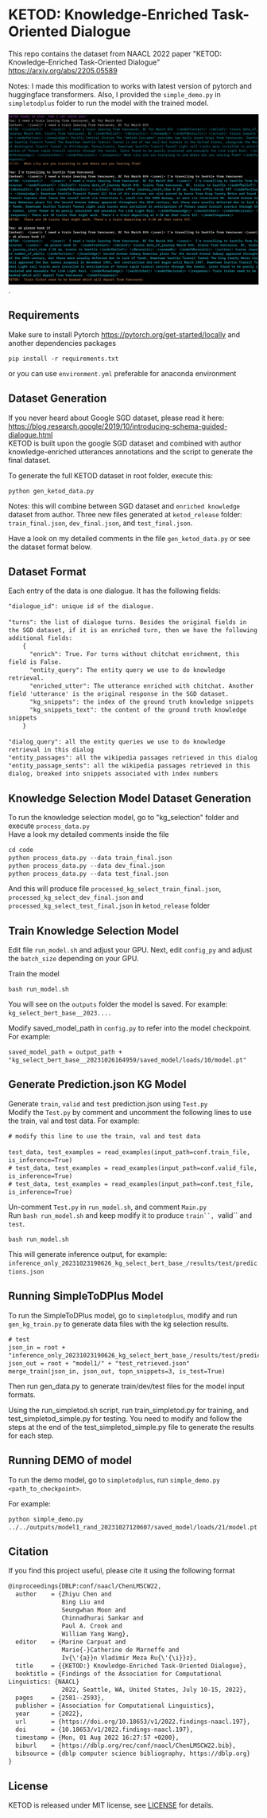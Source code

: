 # KETOD: Knowledge-Enriched Task-Oriented Dialogue

This repo contains the dataset from NAACL 2022 paper "KETOD: Knowledge-Enriched Task-Oriented Dialogue"
<https://arxiv.org/abs/2205.05589>

Notes: I made this modification to works with latest version of pytorch and huggingface transformers.
Also, I provided the `simple_demo.py` in `simpletodplus` folder to run the model with the trained model.

![alt text for screen readers](demo.png "Demo KETOD").

## Requirements
Make sure to install Pytorch https://pytorch.org/get-started/locally and another dependencies packages
```
pip install -r requirements.txt
```

or you can use `environment.yml` preferable for anaconda environment  

## Dataset Generation
If you never heard about Google SGD dataset, please read it here: https://blog.research.google/2019/10/introducing-schema-guided-dialogue.html   
KETOD is built upon the google SGD dataset and combined with author knowledge-enriched utterances annotations and the script to generate the final dataset. 

To generate the full KETOD dataset in root folder, execute this:
```
python gen_ketod_data.py 
```

Notes: this will combine between SGD dataset and `enriched knowledge` dataset from author.
Three new files generated at `ketod_release` folder: `train_final.json`, `dev_final.json`, and `test_final.json`.

Have a look on my detailed comments in the file `gen_ketod_data.py` or see the dataset format below.  

## Dataset Format

Each entry of the data is one dialogue. It has the following fields:
```
"dialogue_id": unique id of the dialogue.

"turns": the list of dialogue turns. Besides the original fields in the SGD dataset, if it is an enriched turn, then we have the following additional fields:
    {
      "enrich": True. For turns without chitchat enrichment, this field is False. 
      "entity_query": The entity query we use to do knowledge retrieval.
      "enriched_utter": The utterance enriched with chitchat. Another field 'utterance' is the original response in the SGD dataset.
      "kg_snippets": the index of the ground truth knowledge snippets
      "kg_snippets_text": the content of the ground truth knowledge snippets
    }
  
"dialog_query": all the entity queries we use to do knowledge retrieval in this dialog
"entity_passages": all the wikipedia passages retrieved in this dialog
"entity_passage_sents": all the wikipedia passages retrieved in this dialog, breaked into snippets associated with index numbers
```

## Knowledge Selection Model Dataset Generation
To run the knowledge selection model, go to "kg_selection" folder and execute `process_data.py`   
Have a look my detailed comments inside the file  

```
cd code 
python process_data.py --data train_final.json
python process_data.py --data dev_final.json
python process_data.py --data test_final.json
```

And this will produce file `processed_kg_select_train_final.json`, `processed_kg_select_dev_final.json` and `processed_kg_select_test_final.json` in `ketod_release` folder   

## Train Knowledge Selection Model
Edit file `run_model.sh` and adjust your GPU. Next, edit `config_py` and adjust the `batch_size` depending on your GPU.

Train the model 

```
bash run_model.sh
```

You will see on the `outputs` folder the model is saved. For example: `kg_select_bert_base__2023....`   

Modify saved_model_path in `config.py` to refer into the model checkpoint. For example:   

```
saved_model_path = output_path + "kg_select_bert_base__20231026164959/saved_model/loads/10/model.pt"
```
  
## Generate Prediction.json KG Model

Generate `train`, `valid` and `test` prediction.json using `Test.py`   
Modify the `Test.py` by comment and uncomment the following lines to use the train, val and test data. For example:  

```
# modify this line to use the train, val and test data

test_data, test_examples = read_examples(input_path=conf.train_file, is_inference=True)
# test_data, test_examples = read_examples(input_path=conf.valid_file, is_inference=True)
# test_data, test_examples = read_examples(input_path=conf.test_file, is_inference=True)
```

Un-comment `Test.py` in `run_model.sh`, and comment `Main.py`    
Run `bash run_model.sh` and keep modify it to produce `train``, `valid`` and `test`.  


```
bash run_model.sh
```
This will generate inference output, for example: `inference_only_20231023190626_kg_select_bert_base_/results/test/predictions.json`

## Running SimpleToDPlus Model
To run the SimpleToDPlus model, go to `simpletodplus`, modify and run `gen_kg_train.py` to generate data files with the kg selection results. 
```
# test
json_in = root + "inference_only_20231023190626_kg_select_bert_base_/results/test/predictions.json"
json_out = root + "model1/" + "test_retrieved.json"
merge_train(json_in, json_out, topn_snippets=3, is_test=True)
```

Then run gen_data.py to generate train/dev/test files for the model input formats.  

Using the run_simpletod.sh script, run train_simpletod.py for training, and test_simpletod_simple.py for testing. 
You need to modify and follow the steps at the end of the test_simpletod_simple.py file to generate the results for each step. 

## Running DEMO of model
To run the demo model, go to `simpletodplus`, run `simple_demo.py <path_to_checkpoint>`.

For example:

```
python simple_demo.py ../../outputs/model1_rand_20231027120607/saved_model/loads/21/model.pt
```

## Citation
If you find this project useful, please cite it using the following format

```
@inproceedings{DBLP:conf/naacl/ChenLMSCW22,
  author    = {Zhiyu Chen and
               Bing Liu and
               Seungwhan Moon and
               Chinnadhurai Sankar and
               Paul A. Crook and
               William Yang Wang},
  editor    = {Marine Carpuat and
               Marie{-}Catherine de Marneffe and
               Iv{\'{a}}n Vladimir Meza Ru{\'{\i}}z},
  title     = {{KETOD:} Knowledge-Enriched Task-Oriented Dialogue},
  booktitle = {Findings of the Association for Computational Linguistics: {NAACL}
               2022, Seattle, WA, United States, July 10-15, 2022},
  pages     = {2581--2593},
  publisher = {Association for Computational Linguistics},
  year      = {2022},
  url       = {https://doi.org/10.18653/v1/2022.findings-naacl.197},
  doi       = {10.18653/v1/2022.findings-naacl.197},
  timestamp = {Mon, 01 Aug 2022 16:27:57 +0200},
  biburl    = {https://dblp.org/rec/conf/naacl/ChenLMSCW22.bib},
  bibsource = {dblp computer science bibliography, https://dblp.org}
}
```

## License
KETOD is released under MIT license, see [LICENSE](https://github.com/facebookresearch/ketod/blob/main/LICENSE) for details.
